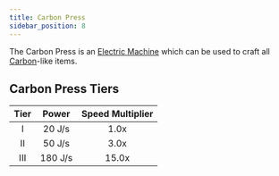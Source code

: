 ```yaml
---
title: Carbon Press
sidebar_position: 8
---
```


The Carbon Press is an [Electric Machine](../Electric-Machines.md) which can be used to craft all [Carbon](../../Resources/Elements-and-compounds/Carbon.md)-like items.

## Carbon Press Tiers

| Tier | Power   | Speed Multiplier |
| :--: | :-----: | :--------------: |
| I    | 20 J/s  | 1.0x             |
| II   | 50 J/s  | 3.0x             |
| III  | 180 J/s | 15.0x            |

